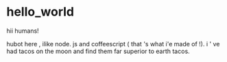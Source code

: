 # hello_world

hii humans!

hubot here , ilike node. js and coffeescript ( that 's what i'e made of !).
i ' ve had tacos on the moon and find them far superior to earth tacos.
